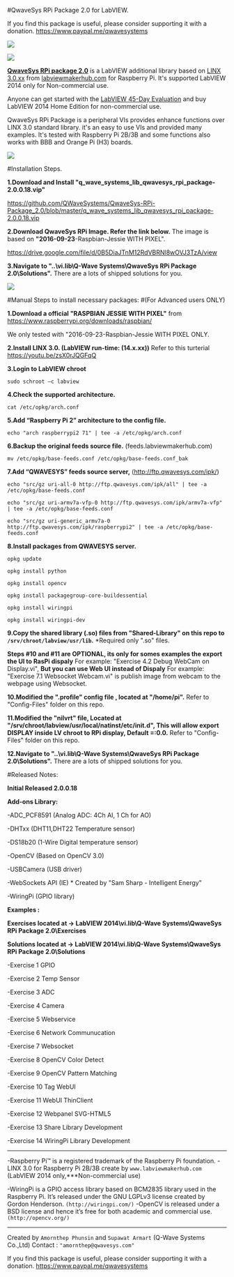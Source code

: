 #QwaveSys RPi Package 2.0 for LabVIEW.

If you find this package is useful, please consider supporting it with a donation. 
https://www.paypal.me/qwavesystems

![](http://ftp.qwavesys.com/tmp_pics/Rpi003.png)

![](http://ftp.qwavesys.com/tmp_pics/Rpi001.png)

[**QwaveSys RPi package 2.0**](https://github.com/QWaveSystems/QwaveSys-RPi-Package_2.0) is a LabVIEW additional library based on [LINX 3.0.xx](http://sine.ni.com/nips/cds/view/p/lang/en/nid/212478) from [labviewmakerhub.com](https://www.labviewmakerhub.com) for Raspberry Pi. It's supported LabVIEW 2014 only for Non-commercial use.

Anyone can get started with the [LabVIEW 45-Day Evaluation](http://ftp.ni.com/support/softlib/labview/labview_development_system/2014%20SP1/2014sp1LV-WinEng.exe) and buy LabVIEW 2014 Home Edition for non-commercial use. 

QwaveSys RPi Package is a peripheral VIs provides enhance functions over LINX 3.0 standard library. it's an easy to use VIs and provided many examples. It's tested with Raspberry Pi 2B/3B and some functions also works with BBB and Orange Pi (H3) boards.

![](http://ftp.qwavesys.com/tmp_pics/2017-01-12_21-05-26.png)

#Installation Steps.

**1.Download and Install "q_wave_systems_lib_qwavesys_rpi_package-2.0.0.18.vip"**

https://github.com/QWaveSystems/QwaveSys-RPi-Package_2.0/blob/master/q_wave_systems_lib_qwavesys_rpi_package-2.0.0.18.vip

**2.Download QwaveSys RPi Image. Refer the link below.** The image is based on **"2016-09-23**-Raspbian-Jessie WITH PIXEL".

https://drive.google.com/file/d/0B5DiaJTnM12RdVBRNl8wOVJ3TzA/view

**3.Navigate to "..\vi.lib\Q-Wave Systems\QwaveSys RPi Package 2.0\Solutions".** There are a lots of shipped solutions for you.

![](http://ftp.qwavesys.com/tmp_pics/14570755_1133753453326692_5611632336154060828_o.png)

#Manual Steps to install necessary packages: 
#(For Advanced users ONLY)

**1.Download a official "RASPBIAN JESSIE WITH PIXEL"** from https://www.raspberrypi.org/downloads/raspbian/

We only tested with "2016-09-23-Raspbian-Jessie WITH PIXEL ONLY.

**2.Install LINX 3.0. (LabVIEW run-time: (14.x.xx))** Refer to this turterial https://youtu.be/zsX0rJQGFqQ

**3.Login to LabVIEW chroot**

`sudo schroot –c labview`

**4.Check the supported architecture.**

`cat /etc/opkg/arch.conf`

**5.Add “Raspberry Pi 2” architecture to the config file.**

`echo "arch raspberrypi2 71" | tee -a /etc/opkg/arch.conf`

**6.Backup the original feeds source file.** (feeds.labviewmakerhub.com)

`mv /etc/opkg/base-feeds.conf /etc/opkg/base-feeds.conf_bak`

**7.Add “QWAVESYS” feeds source server,** (http://ftp.qwavesys.com/ipk/)

`echo "src/gz uri-all-0 http://ftp.qwavesys.com/ipk/all" | tee -a /etc/opkg/base-feeds.conf`

`echo "src/gz uri-armv7a-vfp-0 http://ftp.qwavesys.com/ipk/armv7a-vfp" | tee -a /etc/opkg/base-feeds.conf`

`echo "src/gz uri-generic_armv7a-0 http://ftp.qwavesys.com/ipk/raspberrypi2" | tee -a /etc/opkg/base-feeds.conf`

**8.Install packages from QWAVESYS server.**

`opkg update`

`opkg install python`

`opkg install opencv`

`opkg install packagegroup-core-buildessential`

`opkg install wiringpi`

`opkg install wiringpi-dev`

**9.Copy the shared library (.so) files from "Shared-Library" on this repo to `/srv/chroot/labview/usr/lib`.** *Required only ".so" files.

**Steps #10 and #11 are OPTIONAL, its only for somes examples the export the UI to RasPi dispaly** For example: "Exercise 4.2 Debug WebCam on Display.vi", **But you can use Web UI instead of Dispaly** For example: "Exercise 7.1 Websocket Webcam.vi" is publish image from webcam to the webpage using Websocket.

**10.Modified the ".profile" config file , located at "/home/pi".**
Refer to "Config-Files" folder on this repo.

**11.Modified the "nilvrt" file, Located at "/srv/chroot/labview/usr/local/natinst/etc/init.d", This will allow export DISPLAY inside LV chroot to RPi display, Default =:0.0.**
Refer to "Config-Files" folder on this repo. 

**12.Navigate to "..\vi.lib\Q-Wave Systems\QwaveSys RPi Package 2.0\Solutions".** There are a lots of shipped solutions for you.

#Released Notes:

**Initial Released 2.0.0.18**

**Add-ons Library:**

-ADC_PCF8591 (Analog ADC: 4Ch AI, 1 Ch for AO)

-DHTxx (DHT11,DHT22 Temperature sensor)

-DS18b20 (1-Wire Digital temperature sensor)

-OpenCV (Based on OpenCV 3.0)

-USBCamera (USB driver)

-WebSockets API (IE) * Created by "Sam Sharp - Intelligent Energy"

-WiringPi (GPIO library)

**Examples :**

**Exercises located at -> LabVIEW 2014\vi.lib\Q-Wave Systems\QwaveSys RPi Package 2.0\Exercises**

**Solutions located at -> LabVIEW 2014\vi.lib\Q-Wave Systems\QwaveSys RPi Package 2.0\Solutions**

-Exercise 1 GPIO

-Exercise 2 Temp Sensor

-Exercise 3 ADC

-Exercise 4 Camera

-Exercise 5 Webservice

-Exercise 6 Network Communucation

-Exercise 7 Websocket

-Exercise 8 OpenCV Color Detect

-Exercise 9 OpenCV Pattern Matching

-Exercise 10 Tag WebUI

-Exercise 11 WebUI ThinClient

-Exercise 12 Webpanel SVG-HTML5

-Exercise 13 Share Library Development

-Exercise 14 WiringPi Library Development

------------------------------------------------------------------

-Raspberry Pi™ is a registered trademark of the Raspberry Pi foundation.
-LINX 3.0 for Raspberry Pi 2B/3B create by `www.labviewmakerhub.com` (LabVIEW 2014 only,***Non-commercial use)

-WiringPi is a GPIO access library based on BCM2835 library used in the Raspberry Pi. It’s released under the GNU LGPLv3 license created by Gordon Henderson. `(http://wiringpi.com/)`
-OpenCV is released under a BSD license and hence it’s free for both academic and commercial use. `(http://opencv.org/)`

------------------------------------------------------------------
Created by `Amornthep Phunsin` and `Supawat Armart` (Q-Wave Systems Co.,Ltd)
Contact : `"amornthep@qwavesys.com"`

If you find this package is useful, please consider supporting it with a donation. 
https://www.paypal.me/qwavesystems
